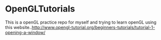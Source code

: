 # OpenGLTutorials
This is a openGL practice repo for myself and trying to learn openGL using this website..http://www.opengl-tutorial.org/beginners-tutorials/tutorial-1-opening-a-window/
